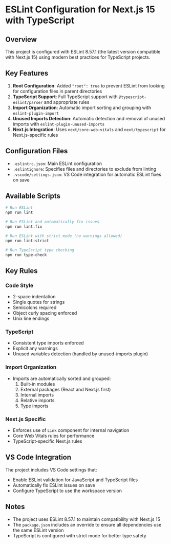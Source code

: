 # ESLint Configuration for Next.js 15 with TypeScript

## Overview

This project is configured with ESLint 8.57.1 (the latest version compatible with Next.js 15) using modern best practices for TypeScript projects.

## Key Features

1. **Root Configuration**: Added `"root": true` to prevent ESLint from looking for configuration files in parent directories
2. **TypeScript Support**: Full TypeScript support with `@typescript-eslint/parser` and appropriate rules
3. **Import Organization**: Automatic import sorting and grouping with `eslint-plugin-import`
4. **Unused Imports Detection**: Automatic detection and removal of unused imports with `eslint-plugin-unused-imports`
5. **Next.js Integration**: Uses `next/core-web-vitals` and `next/typescript` for Next.js-specific rules

## Configuration Files

- `.eslintrc.json`: Main ESLint configuration
- `.eslintignore`: Specifies files and directories to exclude from linting
- `.vscode/settings.json`: VS Code integration for automatic ESLint fixes on save

## Available Scripts

```bash
# Run ESLint
npm run lint

# Run ESLint and automatically fix issues
npm run lint:fix

# Run ESLint with strict mode (no warnings allowed)
npm run lint:strict

# Run TypeScript type checking
npm run type-check
```

## Key Rules

### Code Style

- 2-space indentation
- Single quotes for strings
- Semicolons required
- Object curly spacing enforced
- Unix line endings

### TypeScript

- Consistent type imports enforced
- Explicit any warnings
- Unused variables detection (handled by unused-imports plugin)

### Import Organization

- Imports are automatically sorted and grouped:
  1. Built-in modules
  2. External packages (React and Next.js first)
  3. Internal imports
  4. Relative imports
  5. Type imports

### Next.js Specific

- Enforces use of `Link` component for internal navigation
- Core Web Vitals rules for performance
- TypeScript-specific Next.js rules

## VS Code Integration

The project includes VS Code settings that:

- Enable ESLint validation for JavaScript and TypeScript files
- Automatically fix ESLint issues on save
- Configure TypeScript to use the workspace version

## Notes

- The project uses ESLint 8.57.1 to maintain compatibility with Next.js 15
- The `package.json` includes an override to ensure all dependencies use the same ESLint version
- TypeScript is configured with strict mode for better type safety
